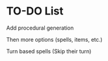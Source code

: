 # TO-DO List

Add procedural generation

Then more options (spells, items, etc.)

Turn based spells (Skip their turn)
